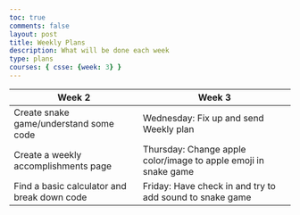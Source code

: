 ```yaml
---
toc: true
comments: false
layout: post
title: Weekly Plans
description: What will be done each week
type: plans
courses: { csse: {week: 3} }
---
```

 
 | Week 2 | Week 3 |
| -------- | -------- |
| Create snake game/understand some code | Wednesday: Fix up and send Weekly plan |
| Create a weekly accomplishments page | Thursday: Change apple color/image to apple emoji in snake game |
| Find a basic calculator and break down code | Friday: Have check in and try to add sound to snake game |